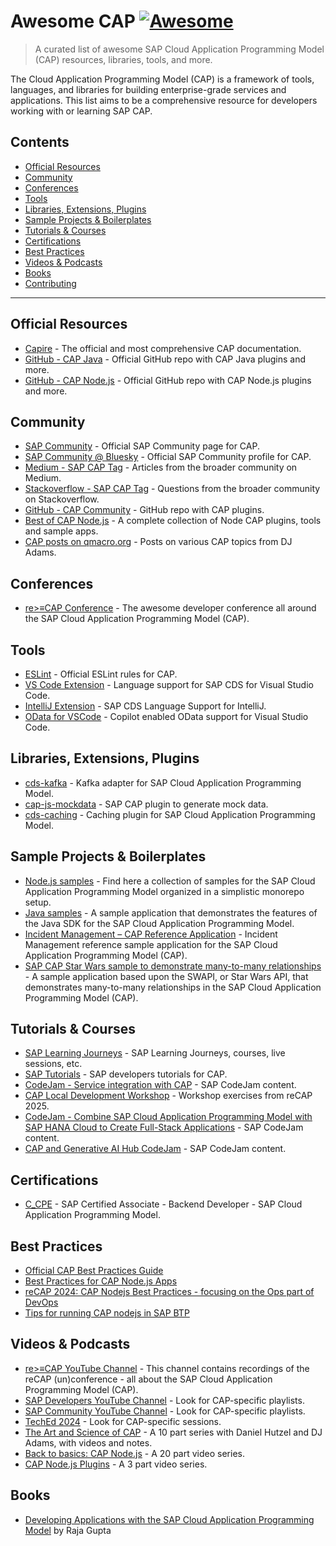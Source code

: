 # Awesome CAP [![Awesome](https://awesome.re/badge.svg)](https://awesome.re)

> A curated list of awesome SAP Cloud Application Programming Model (CAP) resources, libraries, tools, and more.

The Cloud Application Programming Model (CAP) is a framework of tools, languages, and libraries for building enterprise-grade services and applications. This list aims to be a comprehensive resource for developers working with or learning SAP CAP.

## Contents

-   [Official Resources](#official-resources)
-   [Community](#community)
-   [Conferences](#conferences)
-   [Tools](#tools)
-   [Libraries, Extensions, Plugins](#libraries-extensions-plugins)
-   [Sample Projects & Boilerplates](#sample-projects--boilerplates)
-   [Tutorials & Courses](#tutorials--courses)
-   [Certifications](#certifications)
-   [Best Practices](#best-practices)
-   [Videos & Podcasts](#videos--podcasts)
-   [Books](#books)
-   [Contributing](#contributing)

---

## Official Resources

* [Capire](https://cap.cloud.sap/docs/) - The official and most comprehensive CAP documentation.
* [GitHub - CAP Java](https://github.com/cap-java) - Official GitHub repo with CAP Java plugins and more.
* [GitHub - CAP Node.js](https://github.com/cap-js) - Official GitHub repo with CAP Node.js plugins and more.

## Community

* [SAP Community](https://pages.community.sap.com/topics/cloud-application-programming) - Official SAP Community page for CAP.
* [SAP Community @ Bluesky](https://bsky.app/profile/sapcommunity.bsky.social) - Official SAP Community profile for CAP.
* [Medium - SAP CAP Tag](https://medium.com/tag/sap-cap) - Articles from the broader community on Medium.
* [Stackoverflow - SAP CAP Tag](https://stackoverflow.com/questions/tagged/sap-cap) - Questions from the broader community on Stackoverflow.
* [GitHub - CAP Community](https://github.com/cap-js-community) - GitHub repo with CAP plugins.
* [Best of CAP Node.js](https://bestofcapjs.org/) - A complete collection of Node CAP plugins, tools and sample apps.
* [CAP posts on qmacro.org](https://qmacro.org/tags/cap/) - Posts on various CAP topics from DJ Adams.

## Conferences

* [re>≡CAP Conference](https://recap-conf.dev/) - The awesome developer conference all around the SAP Cloud Application Programming Model (CAP).

## Tools

* [ESLint](https://cap.cloud.sap/docs/tools/cds-lint/) - Official ESLint rules for CAP.
* [VS Code Extension](https://marketplace.visualstudio.com/items?itemName=SAPSE.vscode-cds) - Language support for SAP CDS for Visual Studio Code.
* [IntelliJ Extension](https://github.com/cap-js/cds-intellij) - SAP CDS Language Support for IntelliJ.
* [OData for VSCode](https://marketplace.visualstudio.com/items?itemName=manuelseeger.odata) - Copilot enabled OData support for Visual Studio Code.

## Libraries, Extensions, Plugins

* [cds-kafka](https://github.com/mikezaschka/cds-kafka) - Kafka adapter for SAP Cloud Application Programming Model.
* [cap-js-mockdata](https://github.com/mauriciolauffer/cap-js-mockdata) - SAP CAP plugin to generate mock data.
* [cds-caching](https://github.com/mikezaschka/cds-caching) - Caching plugin for SAP Cloud Application Programming Model.

## Sample Projects & Boilerplates

* [Node.js samples](https://github.com/SAP-samples/cloud-cap-samples) - Find here a collection of samples for the SAP Cloud Application Programming Model organized in a simplistic monorepo setup.
* [Java samples](https://github.com/SAP-samples/cloud-cap-samples-java) - A sample application that demonstrates the features of the Java SDK for the SAP Cloud Application Programming Model.
* [Incident Management – CAP Reference Application](https://github.com/cap-js/incidents-app) - Incident Management reference sample application for the SAP Cloud Application Programming Model (CAP).
* [SAP CAP Star Wars sample to demonstrate many-to-many relationships](https://github.com/SAP-samples/cloud-cap-hana-swapi) - A sample application based upon the SWAPI, or Star Wars API, that demonstrates many-to-many relationships in the SAP Cloud Application Programming Model (CAP).

## Tutorials & Courses

* [SAP Learning Journeys](https://learning.sap.com/search?query=Cloud+Application+Programming+Model&page=1&access=free&access=subscription) - SAP Learning Journeys, courses, live sessions, etc.
* [SAP Tutorials](https://developers.sap.com/tutorial-navigator.html?tag=software-product-function%3Asap-cloud-application-programming-model) - SAP developers tutorials for CAP.
* [CodeJam - Service integration with CAP](https://github.com/SAP-samples/cap-service-integration-codejam/) - SAP CodeJam content.
* [CAP Local Development Workshop](https://github.com/SAP-samples/cap-local-development-workshop) - Workshop exercises from reCAP 2025.
* [CodeJam - Combine SAP Cloud Application Programming Model with SAP HANA Cloud to Create Full-Stack Applications](https://github.com/SAP-samples/cap-hana-exercises-codejam) - SAP CodeJam content.
* [CAP and Generative AI Hub CodeJam](https://github.com/SAP-samples/codejam-cap-llm) - SAP CodeJam content.

## Certifications

* [C_CPE](https://learning.sap.com/certifications/sap-certified-associate-backend-developer-sap-cloud-programming-model) - SAP Certified Associate - Backend Developer - SAP Cloud Application Programming Model.

## Best Practices

* [Official CAP Best Practices Guide](https://cap.cloud.sap/docs/best-practices/)
* [Best Practices for CAP Node.js Apps](https://www.youtube.com/watch?v=WTOOse-Flj8)
* [reCAP 2024: CAP Nodejs Best Practices - focusing on the Ops part of DevOps](https://youtu.be/yCp-uBGT674?si=yyD4HaCBVCErOoFk)
* [Tips for running CAP nodejs in SAP BTP](https://community.sap.com/t5/technology-blog-posts-by-members/tips-for-running-cap-nodejs-in-sap-btp/ba-p/13564535)

## Videos & Podcasts

* [re>≡CAP YouTube Channel](https://www.youtube.com/@reCAP_unconference) - This channel contains recordings of the reCAP (un)conference - all about the SAP Cloud Application Programming Model (CAP).
* [SAP Developers YouTube Channel](https://www.youtube.com/@sapdevs) - Look for CAP-specific playlists.
* [SAP Community YouTube Channel](https://www.youtube.com/@SAPCommunity) - Look for CAP-specific playlists.
* [TechEd 2024](https://www.sap.com/events/teched/virtual/flow/sap/te24/catalog/page/catalog) - Look for CAP-specific sessions.
* [The Art and Science of CAP](https://qmacro.org/blog/posts/2024/12/06/the-art-and-science-of-cap/) - A 10 part series with Daniel Hutzel and DJ Adams, with videos and notes.
* [Back to basics: CAP Node.js](https://www.youtube.com/playlist?list=PL6RpkC85SLQBHPdfHQ0Ry2TMdsT-muECx) - A 20 part video series.
* [CAP Node.js Plugins](https://www.youtube.com/playlist?list=PL6RpkC85SLQDwzbi9eVuMStRlpVMBqidQ) - A 3 part video series.

## Books

* [Developing Applications with the SAP Cloud Application Programming Model](https://www.sap-press.com/developing-applications-with-the-sap-cloud-application-programming-model_5152/) by Raja Gupta
